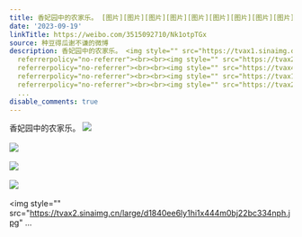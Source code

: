 ```yaml
---
title: 香妃园中的农家乐。 [图片][图片][图片][图片][图片][图片][图片][图片][图片][图片][图片][图片][图片][图片][图片]
date: '2023-09-19'
linkTitle: https://weibo.com/3515092710/Nk1otpTGx
source: 种豆得瓜谢不谦的微博
description: 香妃园中的农家乐。 <img style="" src="https://tvax1.sinaimg.cn/large/d1840ee6ly1hi1x333tz2j22h729ye83.jpg"
  referrerpolicy="no-referrer"><br><br><img style="" src="https://tvax2.sinaimg.cn/large/d1840ee6ly1hi1x53l25wj21e223xhdt.jpg"
  referrerpolicy="no-referrer"><br><br><img style="" src="https://tvax4.sinaimg.cn/large/d1840ee6ly1hi1x9ff003j22bc3344qr.jpg"
  referrerpolicy="no-referrer"><br><br><img style="" src="https://tvax1.sinaimg.cn/large/d1840ee6ly1hi1x9qwlkjj22bc334b2b.jpg"
  referrerpolicy="no-referrer"><br><br><img style="" src="https://tvax2.sinaimg.cn/large/d1840ee6ly1hi1x444m0bj22bc334nph.jpg"
  ...
disable_comments: true
---
```

香妃园中的农家乐。 <img style="" src="https://tvax1.sinaimg.cn/large/d1840ee6ly1hi1x333tz2j22h729ye83.jpg" referrerpolicy="no-referrer"><br><br><img style="" src="https://tvax2.sinaimg.cn/large/d1840ee6ly1hi1x53l25wj21e223xhdt.jpg" referrerpolicy="no-referrer"><br><br><img style="" src="https://tvax4.sinaimg.cn/large/d1840ee6ly1hi1x9ff003j22bc3344qr.jpg" referrerpolicy="no-referrer"><br><br><img style="" src="https://tvax1.sinaimg.cn/large/d1840ee6ly1hi1x9qwlkjj22bc334b2b.jpg" referrerpolicy="no-referrer"><br><br><img style="" src="https://tvax2.sinaimg.cn/large/d1840ee6ly1hi1x444m0bj22bc334nph.jpg" ...